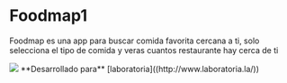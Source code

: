 # Foodmap1
Foodmap es una app para buscar comida favorita cercana a ti, solo selecciona el tipo de comida y veras cuantos restaurante hay cerca de ti

<img src="https://images.unsplash.com/photo-1490645935967-10de6ba17061?ixlib=rb-0.3.5&ixid=eyJhcHBfaWQiOjEyMDd9&s=e0245bb4e87077312cc3d102e68c1efd&auto=format&fit=crop&w=735&q=80" >
**Desarrollado para**
[laboratoria]((http://www.laboratoria.la/))
